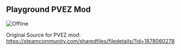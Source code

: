## Playground PVEZ Mod
![Offline](https://img.shields.io/badge/Version-1.17-green)

Original Source for PVEZ mod: https://steamcommunity.com/sharedfiles/filedetails/?id=1878060278
